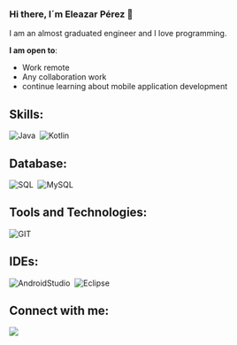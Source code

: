 ### Hi there, I´m Eleazar Pérez 👋
I am an almost graduated engineer and I love programming. 

**I am open to**:

- Work remote
- Any collaboration work
- continue learning about mobile application development
## Skills:
![Java](https://img.shields.io/badge/Java-ED8B00?style=for-the-badge&logo=java&logoColor=white)&nbsp;
![Kotlin](https://img.shields.io/badge/Kotlin-3776AB?style=for-the-badge&logo=java&logoColor=white)&nbsp;
## Database:
![SQL](https://img.shields.io/badge/SQL-00000F?style=for-the-badge&logo=java&logoColor=white)&nbsp;
![MySQL](https://img.shields.io/badge/MySQL-316192?style=for-the-badge&logo=java&logoColor=white)&nbsp;
## Tools and Technologies:
![GIT](https://img.shields.io/badge/GIT-ED8B00?style=for-the-badge&logo=java&logoColor=white)&nbsp;
## IDEs:
![AndroidStudio](https://img.shields.io/badge/AndroidStudio-FE7A16?style=for-the-badge&logo=java&logoColor=white)&nbsp;
![Eclipse](https://img.shields.io/badge/Eclipse-E44C30?style=for-the-badge&logo=java&logoColor=white)&nbsp;
## Connect with me:
[<img src="https://img.shields.io/badge/linkedin-%2312100E.svg?&style=for-the-badge&logo=linkedin&logoColor=white&color=black" />](https://www.linkedin.com/in/eleazarpm/)
